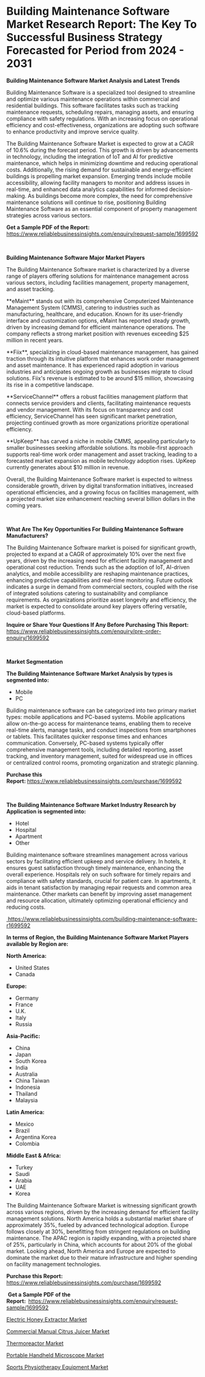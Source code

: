 <p><h1>Building Maintenance Software Market Research Report: The Key To Successful Business Strategy Forecasted for Period from 2024 - 2031</h1></p><p><strong>Building Maintenance Software Market Analysis and Latest Trends</strong></p>
<p><p>Building Maintenance Software is a specialized tool designed to streamline and optimize various maintenance operations within commercial and residential buildings. This software facilitates tasks such as tracking maintenance requests, scheduling repairs, managing assets, and ensuring compliance with safety regulations. With an increasing focus on operational efficiency and cost-effectiveness, organizations are adopting such software to enhance productivity and improve service quality.</p><p>The Building Maintenance Software Market is expected to grow at a CAGR of 10.6% during the forecast period. This growth is driven by advancements in technology, including the integration of IoT and AI for predictive maintenance, which helps in minimizing downtime and reducing operational costs. Additionally, the rising demand for sustainable and energy-efficient buildings is propelling market expansion. Emerging trends include mobile accessibility, allowing facility managers to monitor and address issues in real-time, and enhanced data analytics capabilities for informed decision-making. As buildings become more complex, the need for comprehensive maintenance solutions will continue to rise, positioning Building Maintenance Software as an essential component of property management strategies across various sectors.</p></p>
<p><strong>Get a Sample PDF of the Report:&nbsp;</strong> <a href="https://www.reliablebusinessinsights.com/enquiry/request-sample/1699592?utm_campaign=96&utm_medium=2&utm_source=Github&utm_content=ia&utm_term=20102024&utm_id=building-maintenance-software">https://www.reliablebusinessinsights.com/enquiry/request-sample/1699592</a></p>
<p>&nbsp;</p>
<p><strong>Building Maintenance Software Major Market Players</strong></p>
<p><p>The Building Maintenance Software market is characterized by a diverse range of players offering solutions for maintenance management across various sectors, including facilities management, property management, and asset tracking.</p><p>**eMaint** stands out with its comprehensive Computerized Maintenance Management System (CMMS), catering to industries such as manufacturing, healthcare, and education. Known for its user-friendly interface and customization options, eMaint has reported steady growth, driven by increasing demand for efficient maintenance operations. The company reflects a strong market position with revenues exceeding $25 million in recent years.</p><p>**Fiix**, specializing in cloud-based maintenance management, has gained traction through its intuitive platform that enhances work order management and asset maintenance. It has experienced rapid adoption in various industries and anticipates ongoing growth as businesses migrate to cloud solutions. Fiix's revenue is estimated to be around $15 million, showcasing its rise in a competitive landscape.</p><p>**ServiceChannel** offers a robust facilities management platform that connects service providers and clients, facilitating maintenance requests and vendor management. With its focus on transparency and cost efficiency, ServiceChannel has seen significant market penetration, projecting continued growth as more organizations prioritize operational efficiency.</p><p>**UpKeep** has carved a niche in mobile CMMS, appealing particularly to smaller businesses seeking affordable solutions. Its mobile-first approach supports real-time work order management and asset tracking, leading to a forecasted market expansion as mobile technology adoption rises. UpKeep currently generates about $10 million in revenue.</p><p>Overall, the Building Maintenance Software market is expected to witness considerable growth, driven by digital transformation initiatives, increased operational efficiencies, and a growing focus on facilities management, with a projected market size enhancement reaching several billion dollars in the coming years.</p></p>
<p>&nbsp;</p>
<p><strong>What Are The Key Opportunities For Building Maintenance Software Manufacturers?</strong></p>
<p><p>The Building Maintenance Software market is poised for significant growth, projected to expand at a CAGR of approximately 10% over the next five years, driven by the increasing need for efficient facility management and operational cost reduction. Trends such as the adoption of IoT, AI-driven analytics, and mobile accessibility are reshaping maintenance practices, enhancing predictive capabilities and real-time monitoring. Future outlook indicates a surge in demand from commercial sectors, coupled with the rise of integrated solutions catering to sustainability and compliance requirements. As organizations prioritize asset longevity and efficiency, the market is expected to consolidate around key players offering versatile, cloud-based platforms.</p></p>
<p><strong>Inquire or Share Your Questions If Any Before Purchasing This Report:</strong> <a href="https://www.reliablebusinessinsights.com/enquiry/pre-order-enquiry/1699592?utm_campaign=96&utm_medium=2&utm_source=Github&utm_content=ia&utm_term=20102024&utm_id=building-maintenance-software">https://www.reliablebusinessinsights.com/enquiry/pre-order-enquiry/1699592</a></p>
<p>&nbsp;</p>
<p><strong>Market Segmentation</strong></p>
<p><strong>The Building Maintenance Software Market Analysis by types is segmented into:</strong></p>
<p><ul><li>Mobile</li><li>PC</li></ul></p>
<p><p>Building maintenance software can be categorized into two primary market types: mobile applications and PC-based systems. Mobile applications allow on-the-go access for maintenance teams, enabling them to receive real-time alerts, manage tasks, and conduct inspections from smartphones or tablets. This facilitates quicker response times and enhances communication. Conversely, PC-based systems typically offer comprehensive management tools, including detailed reporting, asset tracking, and inventory management, suited for widespread use in offices or centralized control rooms, promoting organization and strategic planning.</p></p>
<p><strong>Purchase this Report:&nbsp;</strong><a href="https://www.reliablebusinessinsights.com/purchase/1699592?utm_campaign=96&utm_medium=2&utm_source=Github&utm_content=ia&utm_term=20102024&utm_id=building-maintenance-software">https://www.reliablebusinessinsights.com/purchase/1699592</a></p>
<p>&nbsp;</p>
<p><strong>The Building Maintenance Software Market Industry Research by Application is segmented into:</strong></p>
<p><ul><li>Hotel</li><li>Hospital</li><li>Apartment</li><li>Other</li></ul></p>
<p><p>Building maintenance software streamlines management across various sectors by facilitating efficient upkeep and service delivery. In hotels, it ensures guest satisfaction through timely maintenance, enhancing the overall experience. Hospitals rely on such software for timely repairs and compliance with safety standards, crucial for patient care. In apartments, it aids in tenant satisfaction by managing repair requests and common area maintenance. Other markets can benefit by improving asset management and resource allocation, ultimately optimizing operational efficiency and reducing costs.</p></p>
<p><a href="https://www.reliablebusinessinsights.com/building-maintenance-software-r1699592?utm_campaign=96&utm_medium=2&utm_source=Github&utm_content=ia&utm_term=20102024&utm_id=building-maintenance-software">&nbsp;https://www.reliablebusinessinsights.com/building-maintenance-software-r1699592</a></p>
<p><strong>In terms of Region, the Building Maintenance Software Market Players available by Region are:</strong></p>
<p>
    <p> <strong> North America: </strong>
        <ul>
            <li>United States</li>
            <li>Canada</li>
        </ul>
        </p> 
    <p> <strong> Europe: </strong>
        <ul>
            <li>Germany</li>
            <li>France</li>
            <li>U.K.</li>
            <li>Italy</li>
            <li>Russia</li>
        </ul>
        </p> 
    <p> <strong> Asia-Pacific: </strong>
        <ul>
            <li>China</li>
            <li>Japan</li>
            <li>South Korea</li>
            <li>India</li>
            <li>Australia</li>
            <li>China Taiwan</li>
            <li>Indonesia</li>
            <li>Thailand</li>
            <li>Malaysia</li>
        </ul>
        </p> 
    <p> <strong> Latin America: </strong>
        <ul>
            <li>Mexico</li>
            <li>Brazil</li>
            <li>Argentina Korea</li>
            <li>Colombia</li>
        </ul>
        </p> 
    <p> <strong> Middle East & Africa: </strong>
        <ul>
            <li>Turkey</li>
            <li>Saudi</li>
            <li>Arabia</li>
            <li>UAE</li>
            <li>Korea</li>
        </ul>
    </p>
    </p>
<p><p>The Building Maintenance Software Market is witnessing significant growth across various regions, driven by the increasing demand for efficient facility management solutions. North America holds a substantial market share of approximately 35%, fueled by advanced technological adoption. Europe follows closely at 30%, benefitting from stringent regulations on building maintenance. The APAC region is rapidly expanding, with a projected share of 25%, particularly in China, which accounts for about 20% of the global market. Looking ahead, North America and Europe are expected to dominate the market due to their mature infrastructure and higher spending on facility management technologies.</p></p>
<p><strong>Purchase this Report: </strong><a href="https://www.reliablebusinessinsights.com/purchase/1699592?utm_campaign=96&utm_medium=2&utm_source=Github&utm_content=ia&utm_term=20102024&utm_id=building-maintenance-software">https://www.reliablebusinessinsights.com/purchase/1699592</a></p>
<p>&nbsp;<strong>Get a Sample PDF of the Report:&nbsp;&nbsp;</strong><a href="https://www.reliablebusinessinsights.com/enquiry/request-sample/1699592?utm_campaign=96&utm_medium=2&utm_source=Github&utm_content=ia&utm_term=20102024&utm_id=building-maintenance-software">https://www.reliablebusinessinsights.com/enquiry/request-sample/1699592</a></p>
<p><strong></strong></p>
<p><p><a href="https://issuu.com/reportprime-2/docs/electric-honey-extractor-market-siz_fa123734e904f0?utm_campaign=96&utm_medium=2&utm_source=Github&utm_content=ia&utm_term=20102024&utm_id=building-maintenance-software">Electric Honey Extractor Market</a></p><p><a href="https://issuu.com/reportprime-2/docs/commercial-manual-citrus-juicer-mar_35e37a0339cf30?utm_campaign=96&utm_medium=2&utm_source=Github&utm_content=ia&utm_term=20102024&utm_id=building-maintenance-software">Commercial Manual Citrus Juicer Market</a></p><p><a href="https://www.linkedin.com/pulse/decoding-thermoreactor-industry-dynamics-strategic-imperatives-t2ofe?utm_campaign=96&utm_medium=2&utm_source=Github&utm_content=ia&utm_term=20102024&utm_id=building-maintenance-software">Thermoreactor Market</a></p><p><a href="https://github.com/MegiDuro586/Market-Research-Report-List-1/blob/main/portable-handheld-microscope-market.md?utm_campaign=96&utm_medium=2&utm_source=Github&utm_content=ia&utm_term=20102024&utm_id=building-maintenance-software">Portable Handheld Microscope Market</a></p><p><a href="https://www.linkedin.com/pulse/future-sports-physiotherapy-equipment-market-global-forecast-pcabc?utm_campaign=96&utm_medium=2&utm_source=Github&utm_content=ia&utm_term=20102024&utm_id=building-maintenance-software">Sports Physiotherapy Equipment Market</a></p></p>